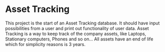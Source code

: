 # Asset Tracking 
This project is the start of an Asset Tracking database. It should have input possibilities from a user and print out
functionality of user data.
Asset Tracking is a way to keep track of the company assets, like Laptops, Stationary computers, Phones and so
on...
All assets have an end of life which for simplicity reasons is 3 years.
